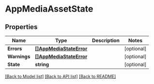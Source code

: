 # AppMediaAssetState

## Properties

Name | Type | Description | Notes
------------ | ------------- | ------------- | -------------
**Errors** | [**[]AppMediaStateError**](AppMediaStateError.md) |  | [optional] 
**Warnings** | [**[]AppMediaStateError**](AppMediaStateError.md) |  | [optional] 
**State** | **string** |  | [optional] 

[[Back to Model list]](../README.md#documentation-for-models) [[Back to API list]](../README.md#documentation-for-api-endpoints) [[Back to README]](../README.md)


